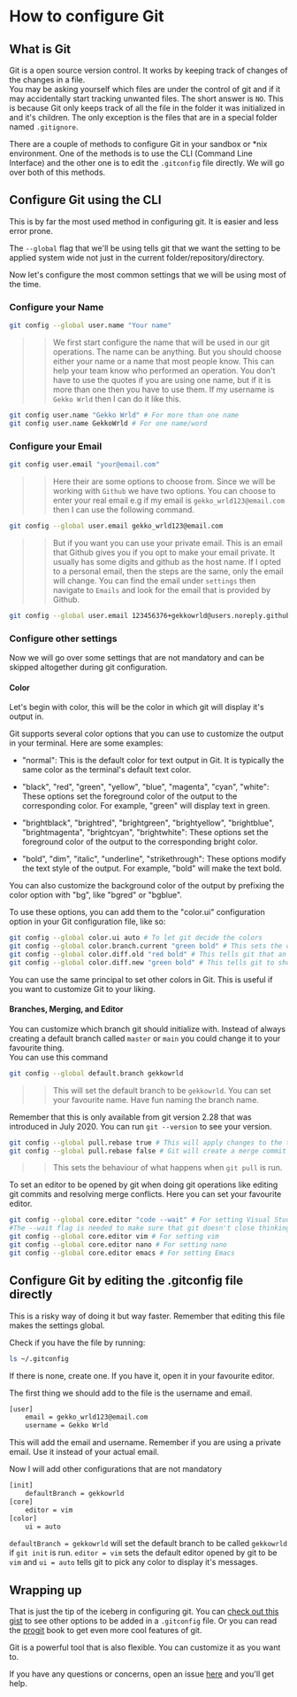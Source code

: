 # How to configure Git

## What is Git

Git is a open source version control. It works by keeping track of changes of the changes in a file.  
You may be asking yourself which files are under the control of git and if it may accidentally start tracking unwanted files. The short answer is `NO`. This is because Git only keeps track of all the file in the folder it was initialized in and it's children. The only exception is the files that are in a special folder named `.gitignore`.

There are a couple of methods to configure Git in your sandbox or *nix environment. One of the methods is to use the CLI (Command Line Interface) and the other one is to edit the `.gitconfig` file directly. We will go over both of this methods.

## Configure Git using the CLI

This is by far the most used method in configuring git. It is easier and less error prone.

The `--global` flag that we'll be using tells git that we want the setting to be applied system wide not just in the current folder/repository/directory.

Now let's configure the most common settings that we will be using most of the time.

### Configure your Name

```bash
git config --global user.name "Your name"
```

>> We first start configure the name that will be used in our git operations. The name can be anything. But you should choose either your name or a name that most people know. This can help your team know who performed an operation. You don't have to use the quotes if you are using one name, but if it is more than one then you have to use them. If my username is `Gekko Wrld` then I can do it like this.

```bash
git config user.name "Gekko Wrld" # For more than one name
git config user.name GekkoWrld # For one name/word
```

### Configure your Email

```bash
git config user.email "your@email.com"
```

>> Here their are some options to choose from. Since we will be working with `Github` we have two options. You can choose to enter your real email e.g if my email is `gekko_wrld123@email.com` then I can use the following command.

```bash
git config --global user.email gekko_wrld123@email.com
```

>> But if you want you can use your private email. This is an email that Github gives you if you opt to make your email private. It usually has some digits and github as the host name. If I opted to a personal email, then the steps are the same, only the email will change. You can find the email under `settings` then navigate to `Emails` and look for the email that is provided by Github.

```bash
git config --global user.email 123456376+gekkowrld@users.noreply.github.com
```

### Configure other settings

Now we will go over some settings that are not mandatory and can be skipped altogether during git configuration.

#### Color

Let's begin with color, this will be the color in which git will display it's output in.

Git supports several color options that you can use to customize the output in your terminal. Here are some examples:

- "normal": This is the default color for text output in Git. It is typically the same color as the terminal's default text color.

- "black", "red", "green", "yellow", "blue", "magenta", "cyan", "white": These options set the foreground color of the output to the corresponding color. For example, "green" will display text in green.

- "brightblack", "brightred", "brightgreen", "brightyellow", "brightblue", "brightmagenta", "brightcyan", "brightwhite": These options set the foreground color of the output to the corresponding bright color.

- "bold", "dim", "italic", "underline", "strikethrough": These options modify the text style of the output. For example, "bold" will make the text bold.

You can also customize the background color of the output by prefixing the color option with "bg", like "bgred" or "bgblue".

To use these options, you can add them to the "color.ui" configuration option in your Git configuration file, like so:

```bash
git config --global color.ui auto # To let git decide the colors
git config --global color.branch.current "green bold" # This sets the current branch to have bold green color
git config --global color.diff.old "red bold" # This tells git that an "old" or "deleted" line of code to be denoted in red. This is when you run "git diff"
git config --global color.diff.new "green bold" # This tells git to show the new lines that have been added to be in green
```

You can use the same principal to set other colors in Git. This is useful if you want to customize Git to your liking.

#### Branches, Merging, and Editor

You can customize which branch git should initialize with. Instead of always creating a default branch called `master` or `main` you could change it to your favourite thing.  
You can use this command

```bash
git config --global default.branch gekkowrld
```

>> This will set the default branch to be `gekkowrld`. You can set your favourite name. Have fun naming the branch name.

Remember that this is only available from git version 2.28 that was introduced in July 2020. You can run `git --version` to see your version.

```bash
git config --global pull.rebase true # This will apply changes to the top of your commit history resulting in a cleaner history
git config --global pull.rebase false # Git will create a merge commit to combine your local changes with remote changes
```

>> This sets the behaviour of what happens when `git pull` is run.

To set an editor to be opened by git when doing git operations like editing git commits and resolving merge conflicts. Here you can set your favourite editor.

```bash
git config --global core.editor "code --wait" # For setting Visual Studio code.
#The --wait flag is needed to make sure that git doesn't close thinking that it is an empty commit instead it waits
git config --global core.editor vim # For setting vim
git config --global core.editor nano # For setting nano
git config --global core.editor emacs # For setting Emacs
```

## Configure Git by editing the .gitconfig file directly

This is a risky way of doing it but way faster. Remember that editing this file makes the settings global.

Check if you have the file by running:

```bash
ls ~/.gitconfig
```

If there is none, create one. If you have it, open it in your favourite editor.

The first thing we should add to the file is the username and email.

```txt
[user]
	email = gekko_wrld123@email.com 
	username = Gekko Wrld
```

This will add the email and username. Remember if you are using a private email. Use it instead of your actual email.

Now I will add other configurations that are not mandatory

```txt
[init]
	defaultBranch = gekkowrld
[core]
	editor = vim
[color]
	ui = auto
```

`defaultBranch = gekkowrld` will set the default branch to be called `gekkowrld` if `git init` is run. `editor = vim` sets the default editor opened by git to be `vim` and `ui = auto` tells git to pick any color to display it's messages.


## Wrapping up

That is just the tip of the iceberg in configuring git. You can [check out this gist](https://gist.github.com/pksunkara/988716#file-config) to see other options to be added in a `.gitconfig` file. Or you can read the [progit](https://github.com/progit/progit2) book to get even more cool features of git.

Git is a powerful tool that is also flexible. You can customize it as you want to.

If you have any questions or concerns, open an issue [here](https://github.com/codetrybe/git-and-github/issues) and you'll get help.
